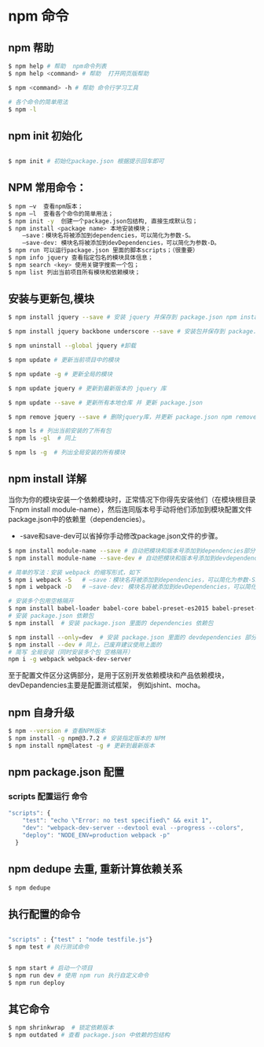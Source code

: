 # npm 命令
## npm 帮助
```sh
$ npm help # 帮助  npm命令列表
$ npm help <command> # 帮助  打开网页版帮助

$ npm <command> -h # 帮助 命令行学习工具

# 各个命令的简单用法
$ npm -l
```
## npm init 初始化
```bash

$ npm init # 初始化package.json 根据提示回车即可

```
## NPM 常用命令：
```sh
$ npm –v  查看npm版本；
$ npm –l  查看各个命令的简单用法；
$ npm init -y  创建一个package.json包结构, 直接生成默认包；
$ npm install <package name> 本地安装模块；
	–save：模块名将被添加到dependencies，可以简化为参数-S。
	–save-dev: 模块名将被添加到devDependencies，可以简化为参数-D。
$ npm run 可以运行package.json 里面的脚本scripts；（很重要）
$ npm info jquery 查看指定包名的模块具体信息；
$ npm search <key> 使用关键字搜索一个包；
$ npm list 列出当前项目所有模块和依赖模块；
```
## 安装与更新包,模块
```sh
$ npm install jquery --save # 安装 jquery 并保存到 package.json npm install == npm i

$ npm install jquery backbone underscore --save # 安装包并保存到 package.json npm install == npm i

$ npm uninstall --global jquery #卸载

$ npm update # 更新当前项目中的模块

$ npm update -g # 更新全局的模块

$ npm update jquery # 更新到最新版本的 jquery 库

$ npm update --save # 更新所有本地仓库 并 更新 package.json

$ npm remove jquery --save # 删除jquery库，并更新 package.json npm remove == npm r

$ npm ls # 列出当前安装的了所有包
$ npm ls -gl  # 同上

$ npm ls -g  # 列出全局安装的所有模块

```
## npm install 详解
当你为你的模块安装一个依赖模块时，正常情况下你得先安装他们（在模块根目录下npm install module-name），然后连同版本号手动将他们添加到模块配置文件package.json中的依赖里（dependencies）。  
* -save和save-dev可以省掉你手动修改package.json文件的步骤。
```bash
$ npm install module-name --save # 自动把模块和版本号添加到dependencies部分
$ npm install module-name --save-dev # 自动把模块和版本号添加到devdependencies部分

# 简单的写法：安装 webpack 的缩写形式，如下
$ npm i webpack -S   # –save：模块名将被添加到dependencies，可以简化为参数-S。
$ npm i webpack -D   # –save-dev: 模块名将被添加到devDependencies，可以简化为参数-D。

# 安装多个包用空格隔开
$ npm install babel-loader babel-core babel-preset-es2015 babel-preset-react --save-dev
# 安装 package.json 依赖包
$ npm install  # 安装 package.json 里面的 dependencies 依赖包

$ npm install --only=dev  # 安装 package.json 里面的 devdependencies 部分的依赖包
$ npm install --dev # 同上，已废弃建议使用上面的
# 简写 全局安装（同时安装多个包 空格隔开）
npm i -g webpack webpack-dev-server
```
至于配置文件区分这俩部分，是用于区别开发依赖模块和产品依赖模块，devDepandencies主要是配置测试框架， 例如jshint、mocha。
## npm 自身升级
```sh
$ npm --version # 查看NPM版本
$ npm install -g npm@3.7.2 # 安装指定版本的 NPM
$ npm install npm@latest -g # 更新到最新版本
```
## npm package.json 配置
### scripts 配置运行 命令
```javascript
"scripts": {
    "test": "echo \"Error: no test specified\" && exit 1",
    "dev": "webpack-dev-server --devtool eval --progress --colors",
    "deploy": "NODE_ENV=production webpack -p"
  }
```
## npm dedupe 去重, 重新计算依赖关系
```bash
$ npm dedupe
```

## 执行配置的命令
```bash

"scripts" : {"test" : "node testfile.js"}
$ npm test # 执行测试命令


$ npm start # 启动一个项目
$ npm run dev # 使用 npm run 执行自定义命令
$ npm run deploy
```
## 其它命令
```sh
$ npm shrinkwrap  # 锁定依赖版本
$ npm outdated # 查看 package.json 中依赖的包结构
```
